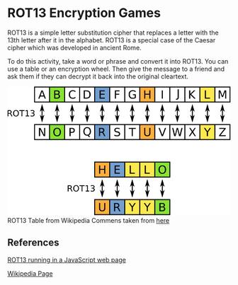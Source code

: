 # ROT13 Encryption Games

ROT13 is a simple letter substitution cipher that replaces a letter with the 13th letter after it in the alphabet. ROT13 is a special case of the Caesar cipher which was developed in ancient Rome.

To do this activity, take a word or phrase and convert it into ROT13.  You can use a table or an encryption wheel.  Then give the message to a friend and ask them if they can decrypt it back into the original cleartext.

![](../img/ROT13_table_with_example.svg)
ROT13 Table from Wikipedia Commens taken from [here](https://en.wikipedia.org/wiki/ROT13#/media/File:ROT13_table_with_example.svg)

## References

[ROT13 running in a JavaScript web page](https://rot13.com/)

[Wikipedia Page](https://en.wikipedia.org/wiki/ROT13)